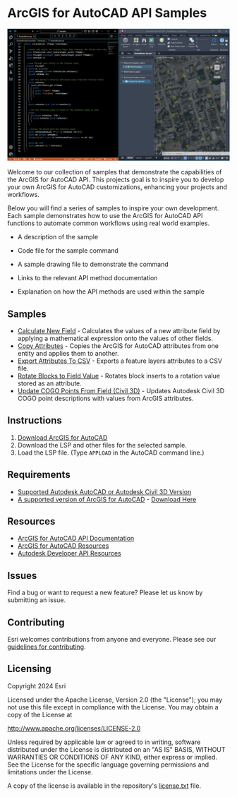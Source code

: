 # ArcGIS for AutoCAD API Samples

![samples_header](./Resources/Images/samples_header.png)

Welcome to our collection of samples that demonstrate the capabilities of the ArcGIS for AutoCAD API. This projects goal is to inspire you to develop your own ArcGIS for AutoCAD customizations, enhancing your projects and workflows.

Below you will find a series of samples to inspire your own development. Each sample demonstrates how to use the ArcGIS for AutoCAD API functions to automate common workflows using real world examples. 

* A description of the sample

* Code file for the sample command

* A sample drawing file to demonstrate the command

* Links to the relevant API method documentation

* Explanation on how the API methods are used within the sample

  
## Samples
- [Calculate New Field](Samples/CalculateNewField/AutoLisp) \- Calculates the values of a new attribute field by applying a mathematical expression onto the values of other fields.
- [Copy Attributes](Samples/CopyAttributes/AutoLisp)  \- Copies the ArcGIS for AutoCAD attributes from one entity and applies them to another.
- [Export Attributes To CSV](Samples/ExportAttributesToCSV/AutoLisp)  \- Exports a feature layers attributes to a CSV file.
- [Rotate Blocks to Field Value](Samples/RotateBlocksFromField/AutoLisp) - Rotates block inserts to a rotation value stored as an attribute.
- [Update COGO Points From Field (Civil 3D)](Samples/UpdateCOGOPointsFromField/AutoLisp) - Updates Autodesk Civil 3D COGO point descriptions with values from ArcGIS attributes. 

## Instructions

1. [Download ArcGIS for AutoCAD](https://www.esri.com/en-us/arcgis/products/arcgis-for-autocad/overview)
2. Download the LSP and other files for the selected sample.
3. Load the LSP file. (Type ```APPLOAD``` in the AutoCAD command line.)

## Requirements

* [Supported Autodesk AutoCAD or Autodesk Civil 3D Version](https://doc.arcgis.com/en/arcgis-for-autocad/latest/get-started/system-requirements.htm)
* [A supported version of ArcGIS for AutoCAD](https://support.esri.com/en-us/products/arcgis-for-autocad/life-cycle) - [Download Here](https://www.esri.com/en-us/arcgis/products/arcgis-for-autocad/overview#download)

## Resources

* [ArcGIS for AutoCAD API Documentation](https://doc.arcgis.com/en/arcgis-for-autocad/latest/commands-api/automation.htm)
* [ArcGIS for AutoCAD Resources](https://www.esri.com/en-us/arcgis/products/arcgis-for-autocad/resources)
* [Autodesk Developer API Resources](https://aps.autodesk.com/developer/overview/autocad)

## Issues

Find a bug or want to request a new feature?  Please let us know by submitting an issue.

## Contributing

Esri welcomes contributions from anyone and everyone. Please see our [guidelines for contributing](https://github.com/esri/contributing).

## Licensing
Copyright 2024 Esri

Licensed under the Apache License, Version 2.0 (the "License");
you may not use this file except in compliance with the License.
You may obtain a copy of the License at

   http://www.apache.org/licenses/LICENSE-2.0

Unless required by applicable law or agreed to in writing, software
distributed under the License is distributed on an "AS IS" BASIS,
WITHOUT WARRANTIES OR CONDITIONS OF ANY KIND, either express or implied.
See the License for the specific language governing permissions and
limitations under the License.

A copy of the license is available in the repository's [license.txt](license.txt) file.
